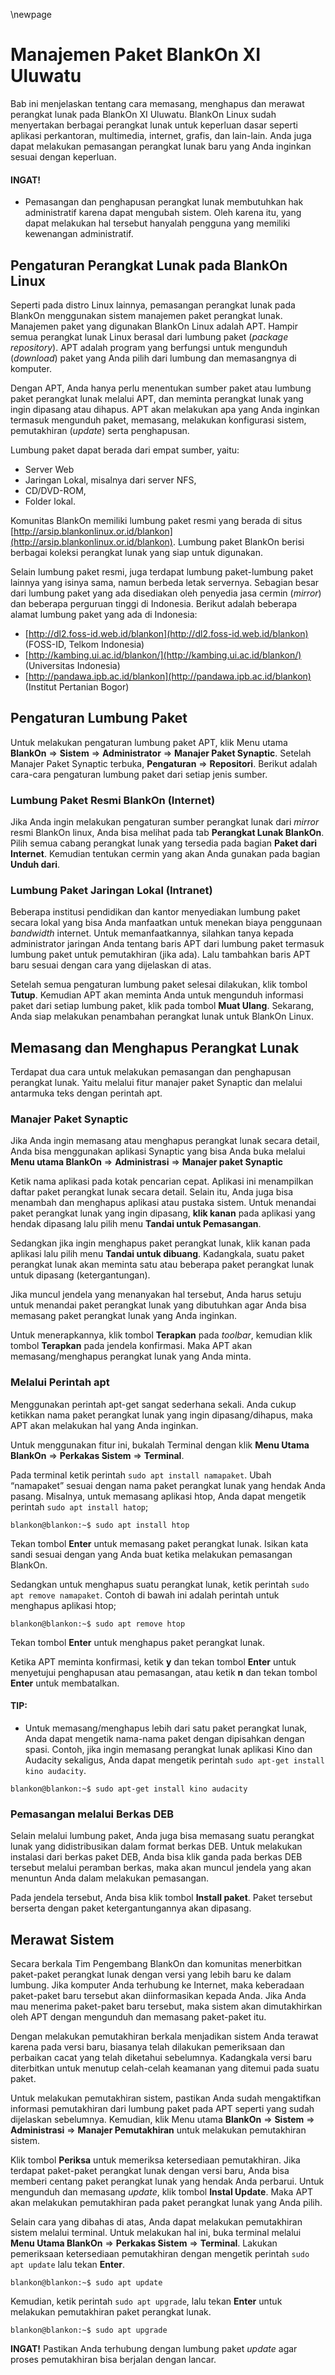 \newpage
# Manajemen Paket BlankOn XI Uluwatu

Bab ini menjelaskan tentang cara memasang, menghapus dan merawat perangkat lunak pada BlankOn XI Uluwatu. BlankOn Linux sudah menyertakan berbagai perangkat lunak untuk keperluan dasar seperti aplikasi perkantoran, multimedia, internet, grafis, dan lain-lain. Anda juga dapat melakukan pemasangan perangkat lunak baru yang Anda inginkan sesuai dengan keperluan.

#### INGAT!
  * Pemasangan dan penghapusan perangkat lunak membutuhkan hak administratif karena dapat mengubah sistem. Oleh karena itu, yang dapat melakukan hal tersebut hanyalah pengguna yang memiliki kewenangan administratif.

## Pengaturan Perangkat Lunak pada BlankOn Linux
Seperti pada distro Linux lainnya, pemasangan perangkat lunak pada BlankOn menggunakan sistem manajemen paket perangkat lunak. Manajemen paket yang digunakan BlankOn Linux adalah APT. Hampir semua perangkat lunak Linux berasal dari lumbung paket (*package repository*). APT adalah program yang berfungsi untuk mengunduh (*download*) paket yang Anda pilih dari lumbung dan memasangnya di komputer.

Dengan APT, Anda hanya perlu menentukan sumber paket atau lumbung paket perangkat lunak melalui APT, dan meminta perangkat lunak yang ingin dipasang atau dihapus. APT akan melakukan apa yang Anda inginkan termasuk mengunduh paket, memasang, melakukan konfigurasi sistem, pemutakhiran (*update*) serta penghapusan.

Lumbung paket dapat berada dari empat sumber, yaitu:
  * Server Web
  * Jaringan Lokal, misalnya dari server NFS, 
  * CD/DVD-ROM,
  * Folder lokal.

Komunitas BlankOn memiliki lumbung paket resmi yang berada di situs [http://arsip.blankonlinux.or.id/blankon](http://arsip.blankonlinux.or.id/blankon). Lumbung paket BlankOn berisi berbagai koleksi perangkat lunak yang siap untuk digunakan.

Selain lumbung paket resmi, juga terdapat lumbung paket-lumbung paket lainnya yang isinya sama, namun berbeda letak servernya. Sebagian besar dari lumbung paket yang ada disediakan oleh penyedia jasa cermin (*mirror*) dan beberapa perguruan tinggi di Indonesia. Berikut adalah beberapa alamat lumbung paket yang ada di Indonesia:

  * [http://dl2.foss-id.web.id/blankon](http://dl2.foss-id.web.id/blankon) (FOSS-ID, Telkom Indonesia)
  * [http://kambing.ui.ac.id/blankon/](http://kambing.ui.ac.id/blankon/) (Universitas Indonesia)
  * [http://pandawa.ipb.ac.id/blankon](http://pandawa.ipb.ac.id/blankon) (Institut Pertanian Bogor)

## Pengaturan Lumbung Paket
Untuk melakukan pengaturan lumbung paket APT, klik Menu utama **BlankOn** => **Sistem** => **Administrator** => **Manajer Paket Synaptic**. Setelah Manajer Paket Synaptic terbuka, **Pengaturan** => **Repositori**. Berikut adalah cara-cara pengaturan lumbung paket dari setiap jenis sumber.

### Lumbung Paket Resmi BlankOn (Internet)
Jika Anda ingin melakukan pengaturan sumber perangkat lunak dari *mirror* resmi BlankOn linux, Anda bisa melihat pada tab **Perangkat Lunak BlankOn**. Pilih semua cabang perangkat lunak yang tersedia pada bagian **Paket dari Internet**. Kemudian tentukan cermin yang akan Anda gunakan pada bagian **Unduh dari**.

### Lumbung Paket Jaringan Lokal (Intranet)
Beberapa institusi pendidikan dan kantor menyediakan lumbung paket secara lokal yang bisa Anda manfaatkan untuk menekan biaya penggunaan *bandwidth* internet. Untuk memanfaatkannya, silahkan tanya kepada administrator jaringan Anda tentang baris APT dari lumbung paket termasuk lumbung paket untuk pemutakhiran (jika ada). Lalu tambahkan baris APT baru sesuai dengan cara yang dijelaskan di atas.

Setelah semua pengaturan lumbung paket selesai dilakukan, klik tombol **Tutup**. Kemudian APT akan meminta Anda untuk mengunduh informasi paket dari setiap lumbung paket, klik pada tombol **Muat Ulang**. Sekarang, Anda siap melakukan penambahan perangkat lunak untuk BlankOn Linux.

## Memasang dan Menghapus Perangkat Lunak
Terdapat dua cara untuk melakukan pemasangan dan penghapusan perangkat lunak. Yaitu melalui fitur manajer paket Synaptic dan melalui antarmuka teks dengan perintah apt.

### Manajer Paket Synaptic
Jika Anda ingin memasang atau menghapus perangkat lunak secara detail, Anda bisa menggunakan aplikasi Synaptic yang bisa Anda buka melalui **Menu utama BlankOn** =>  **Administrasi** => **Manajer paket Synaptic**

Ketik nama aplikasi pada kotak pencarian cepat. Aplikasi ini menampilkan daftar paket perangkat lunak secara detail. Selain itu,  Anda juga bisa menambah dan menghapus aplikasi atau pustaka sistem. Untuk menandai paket perangkat lunak yang ingin dipasang, **klik kanan** pada aplikasi yang hendak dipasang lalu pilih menu **Tandai untuk Pemasangan**.

Sedangkan jika ingin menghapus paket perangkat lunak, klik kanan pada aplikasi lalu pilih menu **Tandai untuk dibuang**. Kadangkala, suatu paket perangkat lunak akan meminta satu atau beberapa paket perangkat lunak untuk dipasang (ketergantungan).

Jika muncul jendela yang menanyakan hal tersebut, Anda harus setuju untuk menandai paket perangkat lunak yang dibutuhkan agar Anda bisa memasang paket perangkat lunak yang Anda inginkan.

Untuk menerapkannya, klik tombol **Terapkan** pada *toolbar*, kemudian klik tombol **Terapkan** pada jendela konfirmasi. Maka APT akan memasang/menghapus perangkat lunak yang Anda minta.

### Melalui Perintah apt
Menggunakan perintah apt-get sangat sederhana sekali. Anda cukup ketikkan nama paket perangkat lunak yang ingin dipasang/dihapus, maka APT akan melakukan hal yang Anda inginkan.

Untuk menggunakan fitur ini, bukalah Terminal dengan klik **Menu Utama BlankOn** => **Perkakas Sistem** => **Terminal**.

Pada terminal ketik perintah `sudo apt install namapaket`. Ubah “namapaket” sesuai dengan nama paket perangkat lunak yang hendak Anda pasang. Misalnya, untuk memasang aplikasi htop, Anda dapat mengetik perintah `sudo apt install hatop`;
```terminal
blankon@blankon:~$ sudo apt install htop
```
Tekan tombol **Enter** untuk memasang paket perangkat lunak. Isikan kata sandi sesuai dengan yang Anda buat ketika melakukan pemasangan BlankOn.

Sedangkan untuk menghapus suatu perangkat lunak, ketik perintah `sudo apt remove namapaket`. Contoh di bawah ini adalah perintah untuk menghapus aplikasi htop;
```terminal
blankon@blankon:~$ sudo apt remove htop
```
Tekan tombol **Enter** untuk menghapus paket perangkat lunak.

Ketika APT meminta konfirmasi, ketik **y** dan tekan tombol **Enter** untuk menyetujui penghapusan atau pemasangan, atau ketik **n** dan tekan tombol **Enter** untuk membatalkan.

#### TIP:
  * Untuk memasang/menghapus lebih dari satu paket perangkat lunak, Anda dapat mengetik nama-nama paket dengan dipisahkan dengan spasi. Contoh, jika ingin memasang perangkat lunak aplikasi Kino dan Audacity sekaligus, Anda dapat mengetik perintah `sudo apt-get install kino audacity`.
```terminal
blankon@blankon:~$ sudo apt-get install kino audacity
```

### Pemasangan melalui Berkas DEB
Selain melalui lumbung paket, Anda juga bisa memasang suatu perangkat lunak yang didistribusikan dalam format berkas DEB. Untuk melakukan instalasi dari berkas paket DEB, Anda bisa klik ganda pada berkas DEB tersebut melalui peramban berkas, maka akan muncul jendela yang akan menuntun Anda dalam melakukan pemasangan.

Pada jendela tersebut, Anda bisa klik tombol **Install paket**. Paket tersebut berserta dengan paket ketergantungannya akan dipasang.

## Merawat Sistem
Secara berkala Tim Pengembang BlankOn dan komunitas menerbitkan paket-paket perangkat lunak dengan versi yang lebih baru ke dalam lumbung. Jika komputer Anda terhubung ke Internet, maka keberadaan paket-paket baru tersebut akan diinformasikan kepada Anda. Jika Anda mau menerima paket-paket baru tersebut, maka sistem akan dimutakhirkan oleh APT dengan mengunduh dan memasang paket-paket itu.

Dengan melakukan pemutakhiran berkala menjadikan sistem Anda terawat karena pada versi baru, biasanya telah dilakukan pemeriksaan dan perbaikan cacat yang telah diketahui sebelumnya. Kadangkala versi baru diterbitkan untuk menutup celah-celah keamanan yang ditemui pada suatu paket.

Untuk melakukan pemutakhiran sistem, pastikan Anda sudah mengaktifkan informasi pemutakhiran dari lumbung paket pada APT seperti yang sudah dijelaskan sebelumnya. Kemudian, klik Menu utama **BlankOn** => **Sistem** => **Administrasi** => **Manajer Pemutakhiran** untuk melakukan pemutakhiran sistem.

Klik tombol **Periksa** untuk memeriksa ketersediaan pemutakhiran. Jika terdapat paket-paket perangkat lunak dengan versi baru, Anda bisa memberi centang paket perangkat lunak yang hendak Anda perbarui. Untuk mengunduh dan memasang *update*, klik tombol **Instal Update**. Maka APT akan melakukan pemutakhiran pada paket perangkat lunak yang Anda pilih.

Selain cara yang dibahas di atas, Anda dapat melakukan pemutakhiran sistem melalui terminal. Untuk melakukan hal ini, buka terminal melalui **Menu Utama BlankOn** => **Perkakas Sistem** => **Terminal**. Lakukan pemeriksaan ketersediaan pemutakhiran dengan mengetik perintah `sudo apt update` lalu tekan **Enter**.
```terminal
blankon@blankon:~$ sudo apt update
```

Kemudian, ketik perintah `sudo apt upgrade`, lalu tekan **Enter** untuk melakukan pemutakhiran paket perangkat lunak.
```terminal
blankon@blankon:~$ sudo apt upgrade
```

**INGAT!** Pastikan Anda terhubung dengan lumbung paket *update* agar proses pemutakhiran bisa berjalan dengan lancar.
 

